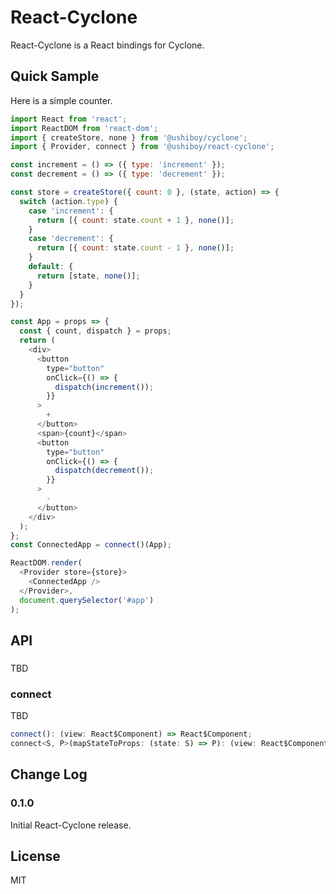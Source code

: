 # React-Cyclone

React-Cyclone is a React bindings for Cyclone.

## Quick Sample

Here is a simple counter.

```javascript
import React from 'react';
import ReactDOM from 'react-dom';
import { createStore, none } from '@ushiboy/cyclone';
import { Provider, connect } from '@ushiboy/react-cyclone';

const increment = () => ({ type: 'increment' });
const decrement = () => ({ type: 'decrement' });

const store = createStore({ count: 0 }, (state, action) => {
  switch (action.type) {
    case 'increment': {
      return [{ count: state.count + 1 }, none()];
    }
    case 'decrement': {
      return [{ count: state.count - 1 }, none()];
    }
    default: {
      return [state, none()];
    }
  }
});

const App = props => {
  const { count, dispatch } = props;
  return (
    <div>
      <button
        type="button"
        onClick={() => {
          dispatch(increment());
        }}
      >
        +
      </button>
      <span>{count}</span>
      <button
        type="button"
        onClick={() => {
          dispatch(decrement());
        }}
      >
        -
      </button>
    </div>
  );
};
const ConnectedApp = connect()(App);

ReactDOM.render(
  <Provider store={store}>
    <ConnectedApp />
  </Provider>,
  document.querySelector('#app')
);
```

## API

### <Provider />

TBD

### connect

TBD

```javascript
connect(): (view: React$Component) => React$Component;
connect<S, P>(mapStateToProps: (state: S) => P): (view: React$Component) => React$Component;
```

## Change Log

### 0.1.0

Initial React-Cyclone release.

## License

MIT
